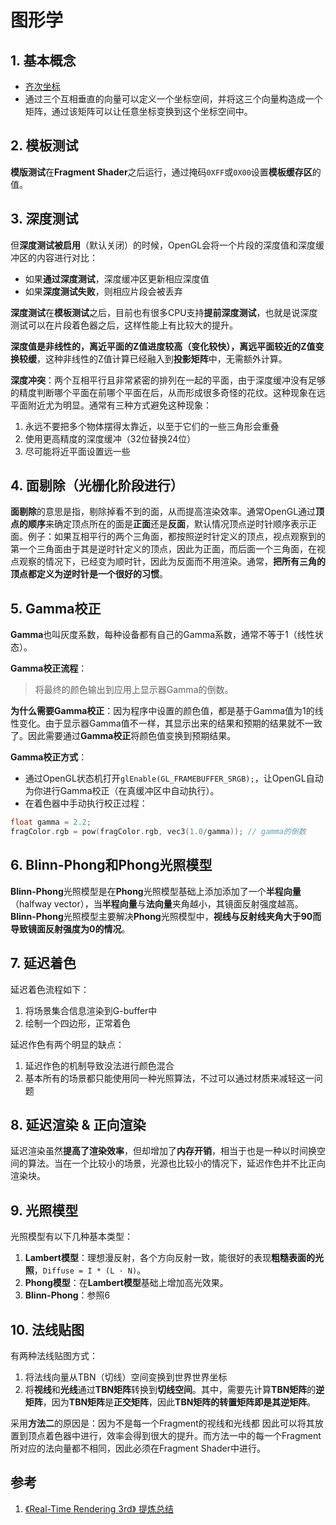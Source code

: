 # 图形学

## 1. 基本概念
 - [齐次坐标](homogeneous_coordinate.md)
 - 通过三个互相垂直的向量可以定义一个坐标空间，并将这三个向量构造成一个矩阵，通过该矩阵可以让任意坐标变换到这个坐标空间中。

## 2. 模板测试
**模版测试**在**Fragment Shader**之后运行，通过掩码`0XFF`或`0X00`设置**模板缓存区**的值。

## 3. 深度测试
但**深度测试被启用**（默认关闭）的时候，OpenGL会将一个片段的深度值和深度缓冲区的内容进行对比：
* 如果**通过深度测试**，深度缓冲区更新相应深度值
* 如果**深度测试失败**，则相应片段会被丢弃

**深度测试**在**模板测试**之后，目前也有很多CPU支持**提前深度测试**，也就是说深度测试可以在片段着色器之后，这样性能上有比较大的提升。

**深度值是非线性的，离近平面的Z值进度较高（变化较快），离远平面较近的Z值变换较缓**，这种非线性的Z值计算已经融入到**投影矩阵**中，无需额外计算。

**深度冲突**：两个互相平行且非常紧密的排列在一起的平面，由于深度缓冲没有足够的精度判断哪个平面在前哪个平面在后，从而形成很多奇怪的花纹。这种现象在远平面附近尤为明显。通常有三种方式避免这种现象：
1. 永远不要把多个物体摆得太靠近，以至于它们的一些三角形会重叠
2. 使用更高精度的深度缓冲（32位替换24位）
3. 尽可能将近平面设置远一些

## 4. 面剔除（光栅化阶段进行）
**面剔除**的意思是指，剔除掉看不到的面，从而提高渲染效率。通常OpenGL通过**顶点的顺序**来确定顶点所在的面是**正面**还是**反面**，默认情况顶点逆时针顺序表示正面。例子：如果互相平行的两个三角面，都按照逆时针定义的顶点，视点观察到的第一个三角面由于其是逆时针定义的顶点，因此为正面，而后面一个三角面，在视点观察的情况下，已经变为顺时针，因此为反面而不用渲染。通常，**把所有三角的顶点都定义为逆时针是一个很好的习惯**。

## 5. Gamma校正
**Gamma**也叫灰度系数，每种设备都有自己的Gamma系数，通常不等于1（线性状态）。

**Gamma校正流程**：
> 将最终的颜色输出到应用上显示器Gamma的倒数。

**为什么需要Gamma校正**：因为程序中设置的颜色值，都是基于Gamma值为1的线性变化。由于显示器Gamma值不一样，其显示出来的结果和预期的结果就不一致了。因此需要通过**Gamma校正**将颜色值变换到预期结果。

**Gamma校正方式**：
* 通过OpenGL状态机打开`glEnable(GL_FRAMEBUFFER_SRGB);`，让OpenGL自动为你进行Gamma校正（在真缓冲区中自动执行）。
* 在着色器中手动执行校正过程：
```C
float gamma = 2.2;
fragColor.rgb = pow(fragColor.rgb, vec3(1.0/gamma)); // gamma的倒数
```

## 6. Blinn-Phong和Phong光照模型
**Blinn-Phong**光照模型是在**Phong**光照模型基础上添加添加了一个**半程向量**（halfway vector），当**半程向量**与**法向量**夹角越小，其镜面反射强度越高。**Blinn-Phong**光照模型主要解决**Phong**光照模型中，**视线与反射线夹角大于90而导致镜面反射强度为0的情况**。

## 7. 延迟着色
延迟着色流程如下：
1. 将场景集合信息渲染到G-buffer中
2. 绘制一个四边形，正常着色

延迟作色有两个明显的缺点：
1. 延迟作色的机制导致没法进行颜色混合
2. 基本所有的场景都只能使用同一种光照算法，不过可以通过材质来减轻这一问题

## 8. 延迟渲染 & 正向渲染
延迟渲染虽然**提高了渲染效率**，但却增加了**内存开销**，相当于也是一种以时间换空间的算法。当在一个比较小的场景，光源也比较小的情况下，延迟作色并不比正向渲染块。

## 9. 光照模型
光照模型有以下几种基本类型：
1. **Lambert模型**：理想漫反射，各个方向反射一致，能很好的表现**粗糙表面的光照**，`Diffuse = I * (L · N)`。
2. **Phong模型**：在**Lambert模型**基础上增加高光效果。
3. **Blinn-Phong**：参照6

## 10. 法线贴图
有两种法线贴图方式：
1. 将法线向量从TBN（切线）空间变换到世界世界坐标
2. 将**视线**和**光线**通过**TBN矩阵**转换到**切线空间**。其中，需要先计算**TBN矩阵**的**逆矩阵**，因为**TBN矩阵**是**正交矩阵**，因此**TBN矩阵的转置矩阵即是其逆矩阵**。

采用**方法二**的原因是：因为不是每一个Fragment的视线和光线都 因此可以将其放置到顶点着色器中进行，效率会得到很大的提升。而方法一中的每一个Fragment所对应的法向量都不相同，因此必须在Fragment Shader中进行。

## 参考
1. [《Real-Time Rendering 3rd》 提炼总结](http://my.csdn.net/zhmxy555)
